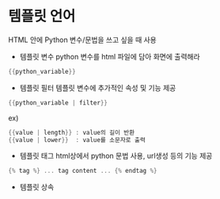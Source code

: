 # 템플릿 언어
HTML 안에 Python 변수/문법을 쓰고 싶을 때 사용

* 템플릿 변수
python 변수를 html 파일에 담아 화면에 출력해라
```c
{{python_variable}}
```

* 템플릿 필터
템플릿 변수에 추가적인 속성 및 기능 제공
```c
{{python_variable | filter}}
```
ex)
```c
{{value | length}} : value의 길이 반환
{{value | lower}}  : value를 소문자로 출력
```

* 템플릿 태그
html상에서 python 문법 사용, url생성 등의 기능 제공
```c
{% tag %} ... tag content ... {% endtag %}
```

* 템플릿 상속
